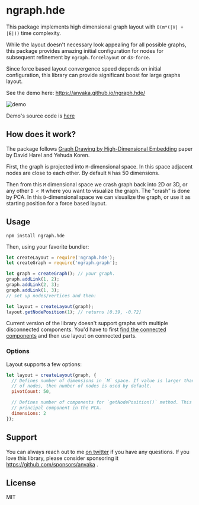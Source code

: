 # ngraph.hde

This package implements high dimensional graph layout with `O(m*(|V| + |E|))` time complexity.

While the layout doesn't necessary look appealing for all possible graphs, this package
provides amazing initial configuration for nodes for subsequent refinement by `ngraph.forcelayout`
or `d3-force`.

Since force based layout convergence speed depends on initial configuration, this library
can provide significant boost for large graphs layout. 

See the demo here: https://anvaka.github.io/ngraph.hde/

![demo](https://i.imgur.com/G25jKM1.png)

Demo's source code is [here](https://github.com/anvaka/ngraph.hde/tree/master/demo)

## How does it work?

The package follows [Graph Drawing by High-Dimensional Embedding](http://www.wisdom.weizmann.ac.il/~harel/papers/highdimensionalGD.pdf) paper by David Harel and Yehuda Koren.

First, the graph is projected into `M`-dimensional space. In this space adjacent nodes are 
close to each other. By default `M` has 50 dimensions.

Then from this `M` dimensional space we crash graph back into 2D or 3D, or any other `D < M` where you want
to visualize the graph. The "crash" is done by PCA. In this `D`-dimensional space we can visualize the graph,
 or use it as starting position for a force based layout.

## Usage

```
npm install ngraph.hde
```

Then, using your favorite bundler:

``` js
let createLayout = require('ngraph.hde');
let createGraph = require('ngraph.graph');

let graph = createGraph(); // your graph.
graph.addLink(1, 2);
graph.addLink(2, 3);
graph.addLink(1, 3);
// set up nodes/vertices and then:

let layout = createLayout(graph);
layout.getNodePosition(1); // returns [0.39, -0.72]
```

Current version of the library doesn't support graphs with multiple disconnected components.
You'd have to first [find the connected components](https://github.com/anvaka/ngraph.hde/blob/master/demo/src/lib/findLargestComponent.js) and then use layout on connected parts.


### Options

Layout supports a few options:

``` js
let layout = createLayout(graph, {
  // Defines number of dimensions in `M` space. If value is larger than number
  // of nodes, then number of nodes is used by default.
  pivotCount: 50,

  // Defines number of components for `getNodePosition()` method. This is number of
  // principal component in the PCA.
  dimensions: 2
});
```

## Support

You can always reach out to me [on twitter](https://twitter.com/anvaka) if you have any questions.
If you love this library, please consider sponsoring it https://github.com/sponsors/anvaka .

## License

MIT

